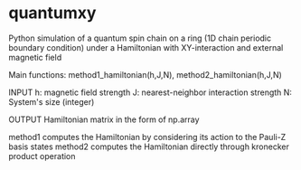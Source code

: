 # quantumxy
Python simulation of a quantum spin chain on a ring (1D chain periodic boundary condition) under a Hamiltonian with XY-interaction and external magnetic field

Main functions: method1_hamiltonian(h,J,N), method2_hamiltonian(h,J,N)

INPUT
h: magnetic field strength
J: nearest-neighbor interaction strength
N: System's size (integer)

OUTPUT
Hamiltonian matrix in the form of np.array

method1 computes the Hamiltonian by considering its action to the Pauli-Z basis states
method2 computes the Hamiltonian directly through kronecker product operation
